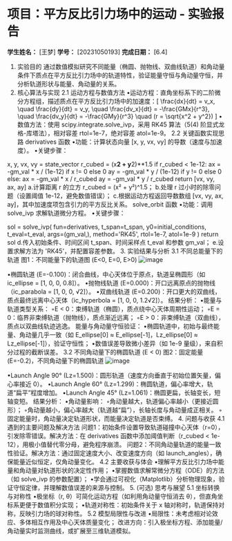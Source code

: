 # 项目：平方反比引力场中的运动 - 实验报告

**学生姓名：** [王梦]
**学号：** [20231050193]
**完成日期：** [6.4]

1. 实验目的
通过数值模拟研究不同能量（椭圆、抛物线、双曲线轨道）和角动量条件下质点在平方反比引力场中的轨道特性，验证能量守恒与角动量守恒，并分析轨道形状与能量、角动量的关系。
2. 核心算法与实现
2.1 运动方程与数值方法
•运动方程：直角坐标系下的二阶微分方程组，描述质点在平方反比引力场中的加速度：[
\frac{dx}{dt} = v_x, \quad \frac{dy}{dt} = v_y, \quad \frac{dv_x}{dt} = -\frac{GMx}{r^3}, \quad \frac{dv_y}{dt} = -\frac{GMy}{r^3} \quad (r = \sqrt{x^2 + y^2})
]
•数值方法：使用 scipy.integrate.solve_ivp，采用 RK45 算法（5(4) 阶显式龙格-库塔法），相对容差 rtol=1e-7，绝对容差 atol=1e-9。
2.2 关键函数实现思路
derivatives 函数
•功能：计算状态向量 [x, y, vx, vy] 的导数（速度与加速度）。
•关键步骤：

x, y, vx, vy = state_vector
r_cubed = (x**2 + y**2)**1.5
if r_cubed < 1e-12:
    ax = -gm_val * x / (1e-12) if x != 0 else 0
    ay = -gm_val * y / (1e-12) if y != 0 else 0
else:
    ax = -gm_val * x / r_cubed
    ay = -gm_val * y / r_cubed
return [vx, vy, ax, ay]
a.计算距离 r 的立方 r_cubed = (x² + y²)^1.5；
b.处理 r 过小时的除零问题（设置阈值 1e-12，避免数值错误）；
c.根据运动方程返回导数数组 [vx, vy, ax, ay]，其中加速度项包含引力的平方反比关系。
solve_orbit 函数
•功能：调用 solve_ivp 求解轨道微分方程。
•关键步骤：

sol = solve_ivp(
    fun=derivatives, 
    t_span=t_span, 
    y0=initial_conditions, 
    t_eval=t_eval, 
    args=(gm_val,),
    method='RK45', rtol=1e-7, atol=1e-9
)
return sol
d.传入初始条件、时间区间 t_span、时间采样点 t_eval 和参数 gm_val；
e.设置求解方法为 'RK45'，并配置容差参数。
3. 实验结果与分析
3.1 不同总能量下的轨道
图1：不同能量下的轨道图 (E<0, E=0, E>0)
![image](https://github.com/user-attachments/assets/c995c792-d744-4f25-91b3-cafb79a7e2f9)

•椭圆轨道 (E=-0.100)：闭合曲线，中心天体位于原点，轨道呈椭圆形（如 ic_ellipse = [1, 0, 0, 0.8]）。
•抛物线轨道 (E=0.000)：开口远离原点的抛物线（ic_parabola = [1, 0, 0, √2]）。
•双曲线轨道 (E=0.200)：开口更大的双曲线，质点最终远离中心天体（ic_hyperbola = [1, 0, 0, 1.2√2]）。
结果分析：
•能量与轨道类型关系：
◦E < 0：束缚轨道（椭圆），质点绕中心天体周期性运动；
◦E = 0：临界非束缚轨道（抛物线），质点渐近远离；
◦E > 0：非束缚轨道（双曲线），质点以双曲线轨迹逃逸。
能量与角动量守恒验证：
•椭圆轨道中，初始与最终能量、角动量几乎一致（如 E_ellipse[0] ≈ E_ellipse[-1]，Lz_ellipse[0] ≈ Lz_ellipse[-1]），验证守恒性；
•数值误差导致微小差异（如 1e-9 量级），来自积分过程的截断误差。
3.2 不同角动量下的椭圆轨道 (E < 0)
图2：固定能量 (E=-0.2)，不同角动量下的椭圆轨道
![image](https://github.com/user-attachments/assets/ee8c7879-400d-45db-841c-72c06282cff7)

•Launch Angle 90° (Lz=1.500)：圆形轨道（速度方向垂直于初始位置矢量，偏心率接近 0）。
•Launch Angle 60° (Lz=1.299)：椭圆轨道，偏心率增大，轨道“扁平”程度增加。
•Launch Angle 45° (Lz=1.061)：椭圆更扁，长轴变长，短轴变短。
结果分析：
•角动量影响：
◦角动量越大，轨道偏心率越小（更接近圆形）；
◦角动量越小，偏心率越大（轨道越“扁”），长轴长度与角动量成正相关。
◦固定能量时，角动量决定轨道形状，而能量决定轨道是否束缚。
4. 问题与收获
4.1 遇到的主要问题及解决方法
问题1：初始条件设置导致轨道碰撞中心天体（r=0），引发除零错误。解决方法：在 derivatives 函数中添加阈值判断（r_cubed < 1e-12），用极小值替代零分母，避免程序崩溃。
问题2：不同角动量轨道的能量一致性验证。解决方法：通过固定速度大小、改变速度方向（如 launch_angles），确保能量近似恒定，仅角动量变化。
4.2 主要收获与体会
•理解平方反比引力场中能量和角动量对轨道形状的决定性作用；
•掌握数值求解常微分方程（ODE）的方法（如 solve_ivp 的参数配置）；
•学会通过可视化（Matplotlib）分析物理现象，验证守恒定律，并理解数值误差的来源与控制。
5. (可选) 思考与展望
5.1 坐标转换与对称性
•极坐标（r, θ）可简化运动方程（如利用角动量守恒消去 θ），但直角坐标系更便于数值积分实现；
•轨道对称性：初始条件关于 x 轴对称时，轨道保持对称，反映引力场的球对称性。
5.2 模型局限性与改进
•局限性：未考虑相对论效应、多体相互作用及中心天体质量变化；
改进方向：引入极坐标方程、添加能量/角动量实时监测曲线，或扩展至三维轨道模拟。

